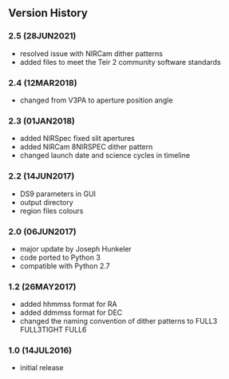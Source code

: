 ## Version History

### 2.5 (28JUN2021)

- resolved issue with NIRCam dither patterns
- added files to meet the Teir 2 community software standards

### 2.4 (12MAR2018)

- changed from V3PA to aperture position angle

### 2.3 (01JAN2018)

- added NIRSpec fixed slit apertures
- added NIRCam 8NIRSPEC dither pattern
- changed launch date and science cycles in timeline

### 2.2 (14JUN2017)

- DS9 parameters in GUI
- output directory
- region files colours

### 2.0 (06JUN2017)

- major update by Joseph Hunkeler
- code ported to Python 3
- compatible with Python 2.7

### 1.2 (26MAY2017)

- added hhmmss format for RA 
- added ddmmss format for DEC
- changed the naming convention of dither patterns to FULL3 FULL3TIGHT FULL6

### 1.0 (14JUL2016)

- initial release
